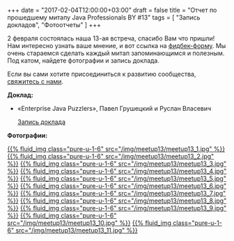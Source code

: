 +++
date = "2017-02-04T12:00:00+03:00"
draft = false
title = "Отчет по прошедшему митапу Java Professionals BY #13"
tags = [
    "Запись докладов",
    "Фотоотчеты"
]
+++

2 февраля состоялась наша 13-ая встреча, спасибо Вам что пришли! Нам интересно узнать ваше мнение, и вот ссылка на [фидбек-форму](https://docs.google.com/forms/d/e/1FAIpQLScTLjO--msI708197CVxQZLUKTRqwq08eIeOlNmNmZ0PXMoEw/viewform). Мы очень стараемся сделать каждый митап запоминающимся и полезным.
Под катом, найдете фотографии и запись доклада.

<!--more-->

Если вы сами хотите присоединиться к развитию сообщества, [свяжитесь с нами](http://jprof.by/contact/).

**Доклад:**

 * «Enterprise Java Puzzlers», Павел Грушецкий и Руслан Власевич 

     [Запись доклада](https://www.youtube.com/watch?v=GFfhhVliJBM)

**Фотографии:**

[{{% fluid_img class="pure-u-1-6" src="/img/meetup13/meetup13_1.jpg" %}}](/img/meetup13/meetup13_1.jpg)
[{{% fluid_img class="pure-u-1-6" src="/img/meetup13/meetup13_2.jpg" %}}](/img/meetup13/meetup13_2.jpg)
[{{% fluid_img class="pure-u-1-6" src="/img/meetup13/meetup13_3.jpg" %}}](/img/meetup13/meetup13_3.jpg)
[{{% fluid_img class="pure-u-1-6" src="/img/meetup13/meetup13_4.jpg" %}}](/img/meetup13/meetup13_4.jpg)
[{{% fluid_img class="pure-u-1-6" src="/img/meetup13/meetup13_5.jpg" %}}](/img/meetup13/meetup13_5.jpg)
[{{% fluid_img class="pure-u-1-6" src="/img/meetup13/meetup13_6.jpg" %}}](/img/meetup13/meetup13_6.jpg)
[{{% fluid_img class="pure-u-1-6" src="/img/meetup13/meetup13_7.jpg" %}}](/img/meetup13/meetup13_7.jpg)
[{{% fluid_img class="pure-u-1-6" src="/img/meetup13/meetup13_8.jpg" %}}](/img/meetup13/meetup13_8.jpg)
[{{% fluid_img class="pure-u-1-6" src="/img/meetup13/meetup13_9.jpg" %}}](/img/meetup13/meetup13_9.jpg)
[{{% fluid_img class="pure-u-1-6" src="/img/meetup13/meetup13_10.jpg" %}}](/img/meetup13/meetup13_10.jpg)
[{{% fluid_img class="pure-u-1-6" src="/img/meetup13/meetup13_11.jpg" %}}](/img/meetup13/meetup13_11.jpg)
